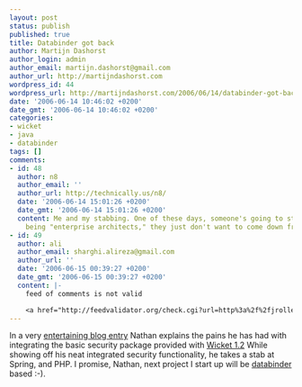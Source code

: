 ```yaml
---
layout: post
status: publish
published: true
title: Databinder got back
author: Martijn Dashorst
author_login: admin
author_email: martijn.dashorst@gmail.com
author_url: http://martijndashorst.com
wordpress_id: 44
wordpress_url: http://martijndashorst.com/2006/06/14/databinder-got-back/
date: '2006-06-14 10:46:02 +0200'
date_gmt: '2006-06-14 10:46:02 +0200'
categories:
- wicket
- java
- databinder
tags: []
comments:
- id: 48
  author: n8
  author_email: ''
  author_url: http://technically.us/n8/
  date: '2006-06-14 15:01:26 +0200'
  date_gmt: '2006-06-14 15:01:26 +0200'
  content: Me and my stabbing. One of these days, someone's going to stab back. Perhaps,
    being "enterprise architects," they just don't want to come down from the starship.
- id: 49
  author: ali
  author_email: sharghi.alireza@gmail.com
  author_url: ''
  date: '2006-06-15 00:39:27 +0200'
  date_gmt: '2006-06-15 00:39:27 +0200'
  content: |-
    feed of comments is not valid

    <a href="http://feedvalidator.org/check.cgi?url=http%3a%2f%2fjroller.com%2fpage%2fdashorst%2fcomments">see this</a>
---
```

<p>In a very <a href="http://technically.us/n8/articles/tag/java">entertaining blog entry</a> Nathan explains the pains he has had with integrating the basic security package provided with <a href="http://wicketframework.org/wicket-1.2">Wicket 1.2</a> While showing off his neat integrated security functionality, he takes a stab at Spring, and PHP. I promise, Nathan, next project I start up will be <a href="http://databinder.net/">databinder</a> based :-).</p>
<p></p>
